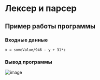 # Лексер и парсер

## Пример работы программы
### Входные данные
```x = someValue/946 - y + 31*z```

### Вывод программы
![image](https://user-images.githubusercontent.com/25798995/59035719-8c20f780-8876-11e9-837a-6f9b3c9b1269.png)
